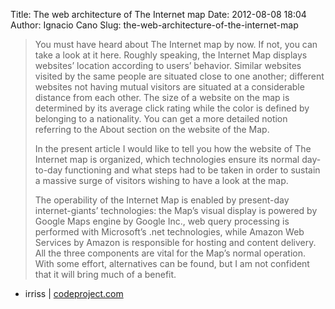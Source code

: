 Title: The web architecture of The Internet map
Date: 2012-08-08 18:04
Author: Ignacio Cano
Slug: the-web-architecture-of-the-internet-map

> You must have heard about The Internet map by now. If not, you can
> take a look at it here. Roughly speaking, the Internet Map displays
> websites’ location according to users’ behavior. Similar websites
> visited by the same people are situated close to one another;
> different websites not having mutual visitors are situated at a
> considerable distance from each other. The size of a website on the
> map is determined by its average click rating while the color is
> defined by belonging to a nationality. You can get a more detailed
> notion referring to the About section on the website of the Map.
>
> In the present article I would like to tell you how the website of The
> Internet map is organized, which technologies ensure its normal
> day-to-day functioning and what steps had to be taken in order to
> sustain a massive surge of visitors wishing to have a look at the map.
>
> The operability of the Internet Map is enabled by present-day
> internet-giants’ technologies: the Map’s visual display is powered by
> Google Maps engine by Google Inc., web query processing is performed
> with Microsoft’s .net technologies, while Amazon Web Services by
> Amazon is responsible for hosting and content delivery. All the three
> components are vital for the Map’s normal operation. With some effort,
> alternatives can be found, but I am not confident that it will bring
> much of a benefit.

- irriss | [codeproject.com][]

  [codeproject.com]: http://www.codeproject.com/Articles/435301/The-web-architecture-of-The-Internet-map
    "The web architecture of The Internet map"
